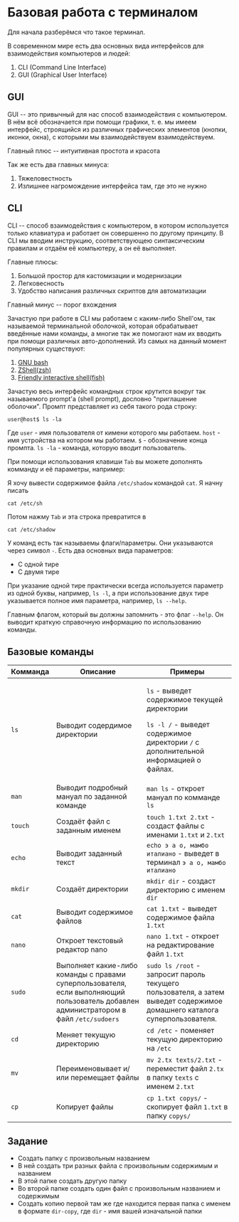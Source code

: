 # Базовая работа с терминалом

Для начала разберёмся что такое терминал.

В современном мире есть два основных вида интерфейсов для взаимодействия компьютеров и людей:

1. CLI (Command Line Interface)
2. GUI (Graphical User Interface)

## GUI

GUI -- это привычный для нас способ взаимодействия с компьютером. В нём всё обозначается при помощи графики, т. е. мы имеем интерфейс, строящийся из различных графических элементов (кнопки, иконки, окна), с которыми мы взаимодействуем взаимодействуем.

Главный плюс -- интуитивная простота и красота

Так же есть два главных минуса:

1. Тяжеловестность
2. Излишнее нагромождение интерфейса там, где это не нужно

## CLI

CLI -- способ взаимодействия с компьютером, в котором используется только клавиатура и работает он совершенно по другому принципу. В CLI мы вводим инструкцию, соответствующею синтаксическим правилам и отдаём её компьютеру, а он её выполняет.

Главные плюсы:

1. Большой простор для кастомизации и модернизации
2. Легковесность
3. Удобство написания различных скриптов для автоматизации

Главный минус -- порог вхождения

Зачастую при работе в CLI мы работаем с каким-либо Shell'ом, так называемой терминальной оболочкой, которая обрабатывает введённые нами команды, а многие так же помогают нам их вводить при помощи различных авто-дополнений. Из самых на данный момент популярных существуют:

1. [GNU bash](gnu.org/software/bash/)
2. [ZShell(zsh)](zsh.org)
3. [Friendly interactive shell(fish)](fishshell.com)

Зачастую весь интерфейс командных строк крутится вокруг так называемого prompt'а (shell prompt), дословно "приглашение оболочки". Промпт представляет из себя такого рода строку:

```
user@host$ ls -la
```

Где `user` - имя пользователя от кимени которого мы работаем. `host` - имя устройства на котором мы работаем. `$` - обозначение конца промпта. `ls -la` - команда, которую вводит пользователь.

При помощи использования клавиши `Tab` вы можете дополнять комманду и её параметры, например:

Я хочу вывести содержимое файла `/etc/shadow` командой `cat`. Я начну писать

```
cat /etc/sh
```

Потом нажму `Tab` и эта строка превратится в

```
cat /etc/shadow
```

У команд есть так называемы флаги/параметры. Они указываются через символ `-`. Есть два основных вида параметров:

* С одной тире
* С двумя тире

При указание одной тире практически всегда используется параметр из одной буквы, например, `ls -l`, а при использование двух тире указывается полное имя параметра, например, `ls --help`.

Главным флагом, который вы должны запомнить - это флаг `--help`. Он выводит краткую справочную информацию по использованию команды.

## Базовые команды

| Комманда | Описание                                                                                                                               | Примеры                                                                                                                                                                         |
| -------- | -------------------------------------------------------------------------------------------------------------------------------------- | ------------------------------------------------------------------------------------------------------------------------------------------------------------------------------- |
| `ls`     | Выводит содердимое директории                                                                                                          | <p><code>ls</code> - выведет содержимое текущей директории</p><p><code>ls -l /</code> - выведет содержимое директории <code>/</code> с дополнительной информацией о файлах.</p> |
| `man`    | Выводит подробный мануал по заданной команде                                                                                           | `man ls` - откроет мануал по комманде `ls`                                                                                                                                      |
| `touch`  | Создаёт файл с заданным именем                                                                                                         | `touch 1.txt 2.txt` - создаст файлы с именами `1.txt` и `2.txt`                                                                                                                 |
| `echo`   | Выводит заданный текст                                                                                                                 | `echo э а о, мамбо италиано` - выведет в терминал `э а о, мамбо италиано`                                                                                                       |
| `mkdir`  | Создаёт директории                                                                                                                     | `mkdir dir` - создаст директорию с именем `dir`                                                                                                                                 |
| `cat`    | Выводит содержимое файлов                                                                                                              | `cat 1.txt` - выведет содержимое файла `1.txt`                                                                                                                                  |
| `nano`   | Откроет текстовый редактор nano                                                                                                        | `nano 1.txt` - откроет на редактирование файл `1.txt`                                                                                                                           |
| `sudo`   | Выполняет какие-либо команды с правами суперпользователя, если выполняющий пользователь добавлен администратором в файл `/etc/sudoers` | `sudo ls /root` - запросит пароль текущего пользователя, а затем выведет содержимое домашнего каталога суперпользователя.                                                       |
| `cd`     | Меняет текущую директорию                                                                                                              | `cd /etc` - поменяет текущую директорию на `/etc`                                                                                                                               |
| `mv`     | Переименовывает и/или перемещает файлы                                                                                                 | `mv 2.tx texts/2.txt` - переместит файл `2.tx` в папку `texts` с именем `2.txt`                                                                                                 |
| `cp`     | Копирует файлы                                                                                                                         | `cp 1.txt copys/` - скопирует файл `1.txt` в папку `copys/`                                                                                                                     |

## Задание

* Создать папку с произвольным названием
* В ней создать три разных файла с произвольным содержимым и названием
* В этой папке создать другую папку
* Во второй папке создать один файл с произвольным названием и содержимым
* Создать копию первой там же где находится первая папка с именем в формате `dir-copy`, где `dir` - имя вашей изначальной папки
